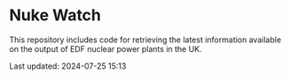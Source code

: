 # Nuke Watch

This repository includes code for retrieving the latest information available on the output of EDF nuclear power plants in the UK.

Last updated: 2024-07-25 15:13
